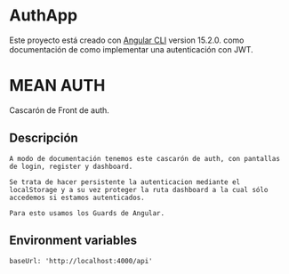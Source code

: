 # AuthApp
Este proyecto está creado con  [Angular CLI](https://github.com/angular/angular-cli) version 15.2.0. como documentación
de como implementar una autenticación con JWT.

# MEAN AUTH
  Cascarón de Front de auth.

## Descripción

```
A modo de documentación tenemos este cascarón de auth, con pantallas de login, register y dashboard.

Se trata de hacer persistente la autenticacion mediante el localStorage y a su vez proteger la ruta dashboard a la cual sólo accedemos si estamos autenticados.

Para esto usamos los Guards de Angular.
```


## Environment variables

```
baseUrl: 'http://localhost:4000/api'

```
